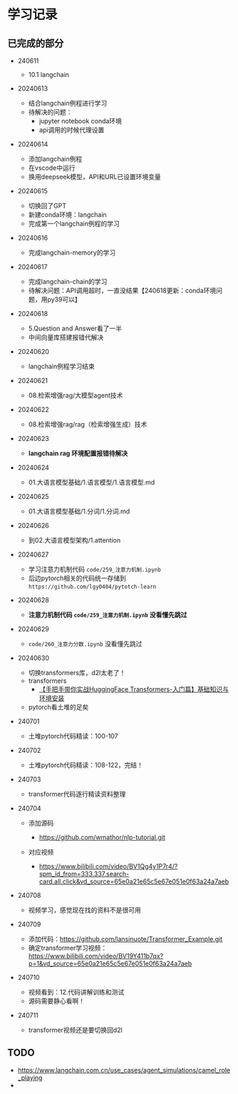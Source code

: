 # 学习记录

## 已完成的部分

* 240611

  * 10.1 langchain
* 20240613

  * 结合langchain例程进行学习
  * 待解决的问题：
    * jupyter notebook conda环境
    * api调用的时候代理设置
* 20240614

  * 添加langchain例程
  * 在vscode中运行
  * 换用deepseek模型，API和URL已设置环境变量
* 20240615

  * 切换回了GPT
  * 新建conda环境：langchain
  * 完成第一个langchain例程的学习
* 20240616

  * 完成langchain-memory的学习
* 20240617

  * 完成langchain-chain的学习
  * 待解决问题：API调用超时，一直没结果【240618更新：conda环境问题，用py39可以】
* 20240618

  * 5.Question and Answer看了一半
  * 中间向量库搭建报错代解决
* 20240620

  * langchain例程学习结束
* 20240621

  * 08.检索增强rag/大模型agent技术
* 20240622

  * 08.检索增强rag/rag（检索增强生成）技术
* 20240623

  * **langchain rag 环境配置报错待解决**
* 20240624

  * 01.大语言模型基础/1.语言模型/1.语言模型.md
* 20240625

  * 01.大语言模型基础/1.分词/1.分词.md
* 20240626

  * 到02.大语言模型架构/1.attention
* 20240627

  * 学习注意力机制代码  `code/259_注意力机制.ipynb`
  * 后边pytorch相关的代码统一存储到 `https://github.com/lgy0404/pytotch-learn`
* 20240628

  * **注意力机制代码  `code/259_注意力机制.ipynb` 没看懂先跳过**
* 20240629

  * `code/260_注意力分数.ipynb` 没看懂先跳过
* 20240630

  * 切换transformers库，d2l太老了！
  * transformers
    * [【手把手带你实战HuggingFace Transformers-入门篇】基础知识与环境安装](https://www.bilibili.com/video/BV1ma4y1g791/?spm_id_from=333.788&vd_source=65e0a21e65c5e67e051e0f63a24a7aeb)
  * pytorch看土堆的足矣
* 240701

  * 土堆pytorch代码精读：100-107
* 240702

  * 土堆pytorch代码精读：108-122，完结！
* 240703

  * transformer代码逐行精读资料整理
* 240704

  * 添加源码

    * https://github.com/wmathor/nlp-tutorial.git
  * 对应视频

    * https://www.bilibili.com/video/BV1Qg4y1P7r4/?spm_id_from=333.337.search-card.all.click&vd_source=65e0a21e65c5e67e051e0f63a24a7aeb
* 240708

  * 视频学习，感觉现在找的资料不是很可用
* 240709

  * 添加代码：https://github.com/lansinuote/Transformer_Example.git
  * 确定transformer学习视频：https://www.bilibili.com/video/BV19Y411b7qx?p=1&vd_source=65e0a21e65c5e67e051e0f63a24a7aeb
* 240710

  * 视频看到：12.代码讲解训练和测试
  * 源码需要静心看啊！
* 240711

  * transformer视频还是要切换回d2l

## TODO

* https://www.langchain.com.cn/use_cases/agent_simulations/camel_role_playing
*
